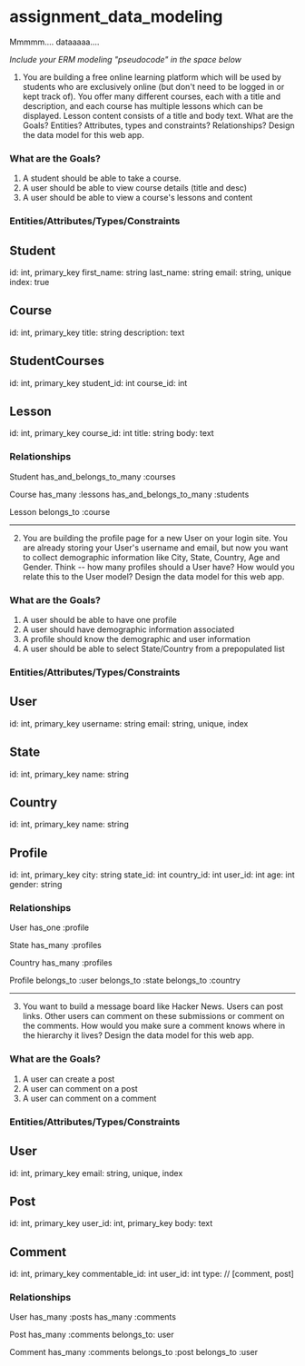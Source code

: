 # assignment_data_modeling
Mmmmm.... dataaaaa....

*Include your ERM modeling "pseudocode" in the space below*


1. You are building a free online learning platform which will be used by students who are exclusively online (but don't need to be logged in or kept track of). You offer many different courses, each with a title and description, and each course has multiple lessons which can be displayed. Lesson content consists of a title and body text. What are the Goals? Entities? Attributes, types and constraints? Relationships? Design the data model for this web app.


### What are the Goals?
1) A student should be able to take a course.
2) A user should be able to view course details (title and desc)
3) A user should be able to view a course's lessons and content

### Entities/Attributes/Types/Constraints

Student
-------
id: int, primary_key
first_name: string
last_name: string
email: string, unique index: true


Course
-------
id: int, primary_key
title: string
description: text


StudentCourses
--------------
id: int, primary_key
student_id: int
course_id: int


Lesson
-------
id: int, primary_key
course_id: int
title: string
body: text


### Relationships

Student
has_and_belongs_to_many :courses

Course
has_many :lessons
has_and_belongs_to_many :students

Lesson
belongs_to :course

---------------------------------

2.  You are building the profile page for a new User on your login site. You are already storing your User's username and email, but now you want to collect demographic information like City, State, Country, Age and Gender. Think -- how many profiles should a User have? How would you relate this to the User model? Design the data model for this web app.

### What are the Goals?
1) A user should be able to have one profile
2) A user should have demographic information associated
3) A profile should know the demographic and user information
4) A user should be able to select State/Country from a prepopulated list

### Entities/Attributes/Types/Constraints

User
-----
id: int, primary_key
username: string
email: string, unique, index


State
-----
id: int, primary_key
name: string


Country
-------
id: int, primary_key
name: string


Profile
-------
id: int, primary_key
city: string
state_id: int
country_id: int
user_id: int
age: int
gender: string


### Relationships

User
has_one :profile

State
has_many :profiles

Country
has_many :profiles

Profile
belongs_to :user
belongs_to :state
belongs_to :country



---------------------------------
3. You want to build a message board like Hacker News. Users can post links. Other users can comment on these submissions or comment on the comments. How would you make sure a comment knows where in the hierarchy it lives? Design the data model for this web app.

### What are the Goals?
1) A user can create a post
2) A user can comment on a post
3) A user can comment on a comment

### Entities/Attributes/Types/Constraints

User
----
id: int, primary_key
email: string, unique, index

Post
----
id: int, primary_key
user_id: int, primary_key
body: text

Comment
-------
id: int, primary_key
commentable_id: int
user_id: int
type: // [comment, post]



### Relationships
User
has_many :posts
has_many :comments


Post
has_many :comments
belongs_to: user


Comment
has_many :comments
belongs_to :post
belongs_to :user

















